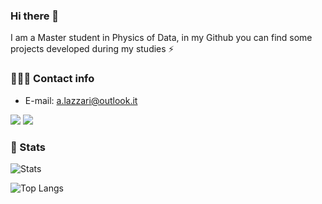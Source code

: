 
### Hi there 👋
I am a Master student in Physics of Data, in my Github you can find some projects developed during my studies ⚡

### 🕵🏻‍♂️ Contact info
* E-mail: a.lazzari@outlook.it

[ ![](https://img.shields.io/badge/Python-3776AB?style=for-the-badge&logo=python&logoColor=white)](https://www.python.org) [![](https://img.shields.io/badge/C%2B%2B-00599C?style=for-the-badge&logo=c%2B%2B&logoColor=white) ](https://www.cplusplus.com)

### 🚀 Stats
![Stats](https://github-readme-stats.vercel.app/api?username=AndreaLazzari&show_icons=true&theme=radical&line_height=20)


![Top Langs](https://github-readme-stats.vercel.app/api/top-langs/?username=AndreaLazzari&show_icons=true&theme=radical&layout=compact)

